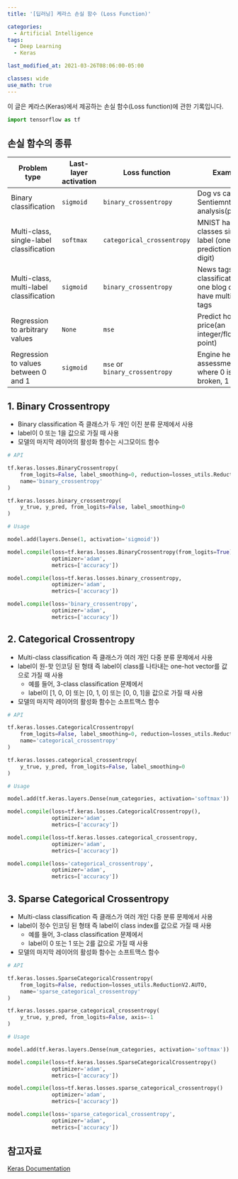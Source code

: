 ```yaml
---
title: '[딥러닝] 케라스 손실 함수 (Loss Function)'

categories:
  - Artificial Intelligence
tags:
  - Deep Learning
  - Keras

last_modified_at: 2021-03-26T08:06:00-05:00

classes: wide
use_math: true
---
```


이 글은 케라스(Keras)에서 제공하는 손실 함수(Loss function)에 관한 기록입니다.

```python
import tensorflow as tf
```

## 손실 함수의 종류

|Problem type|Last-layer activation|Loss function|Example|
|------------|---------------------|-------------|-------|
|Binary classification|`sigmoid`|`binary_crossentropy`|Dog vs cat, Sentiemnt analysis(pos/neg)|
|Multi-class, single-label classification|`softmax`|`categorical_crossentropy`|MNIST has 10 classes single label (one prediction is one digit)|
|Multi-class, multi-label classification|`sigmoid`|`binary_crossentropy`|News tags classification, one blog can have multiple tags|
|Regression to arbitrary values|`None`|`mse`|Predict house price(an integer/float point)|
|Regression to values between 0 and 1|`sigmoid`|`mse` or `binary_crossentropy`|Engine health assessment where 0 is broken, 1 is new

## 1. Binary Crossentropy

- Binary classification 즉 클래스가 두 개인 이진 분류 문제에서 사용
- label이 0 또는 1을 값으로 가질 때 사용
- 모델의 마지막 레이어의 활성화 함수는 시그모이드 함수

```python
# API

tf.keras.losses.BinaryCrossentropy(
    from_logits=False, label_smoothing=0, reduction=losses_utils.ReductionV2.AUTO,
    name='binary_crossentropy'
)

tf.keras.losses.binary_crossentropy(
    y_true, y_pred, from_logits=False, label_smoothing=0
)
```

```python
# Usage

model.add(layers.Dense(1, activation='sigmoid'))

model.compile(loss=tf.keras.losses.BinaryCrossentropy(from_logits=True),
              optimizer='adam', 
              metrics=['accuracy'])

model.compile(loss=tf.keras.losses.binary_crossentropy, 
              optimizer='adam', 
              metrics=['accuracy'])

model.compile(loss='binary_crossentropy',
              optimizer='adam',
              metrics=['accuracy'])
```

## 2. Categorical Crossentropy

- Multi-class classification 즉 클래스가 여러 개인 다중 분류 문제에서 사용
- label이 원-핫 인코딩 된 형태 즉 label이 class를 나타내는 one-hot vector를 값으로 가질 때 사용
  - 예를 들어, 3-class classification 문제에서
  - label이 [1, 0, 0] 또는 [0, 1, 0] 또는 [0, 0, 1]을 값으로 가질 때 사용
- 모델의 마지막 레이어의 활성화 함수는 소프트맥스 함수

```python
# API

tf.keras.losses.CategoricalCrossentropy(
    from_logits=False, label_smoothing=0, reduction=losses_utils.ReductionV2.AUTO,
    name='categorical_crossentropy'
)

tf.keras.losses.categorical_crossentropy(
    y_true, y_pred, from_logits=False, label_smoothing=0
)
```

```python
# Usage

model.add(tf.keras.layers.Dense(num_categories, activation='softmax'))

model.compile(loss=tf.keras.losses.CategoricalCrossentropy(),
              optimizer='adam', 
              metrics=['accuracy'])

model.compile(loss=tf.keras.losses.categorical_crossentropy, 
              optimizer='adam', 
              metrics=['accuracy'])

model.compile(loss='categorical_crossentropy',
              optimizer='adam',
              metrics=['accuracy'])
```

## 3. Sparse Categorical Crossentropy

- Multi-class classification 즉 클래스가 여러 개인 다중 분류 문제에서 사용
- label이 정수 인코딩 된 형태 즉 label이 class index를 값으로 가질 때 사용
  - 예를 들어, 3-class classification 문제에서
  - label이 0 또는 1 또는 2를 값으로 가질 때 사용
- 모델의 마지막 레이어의 활성화 함수는 소프트맥스 함수

```python
# API

tf.keras.losses.SparseCategoricalCrossentropy(
    from_logits=False, reduction=losses_utils.ReductionV2.AUTO,
    name='sparse_categorical_crossentropy'
)

tf.keras.losses.sparse_categorical_crossentropy(
    y_true, y_pred, from_logits=False, axis=-1
)
```

```python
# Usage

model.add(tf.keras.layers.Dense(num_categories, activation='softmax'))

model.compile(loss=tf.keras.losses.SparseCategoricalCrossentropy()
              optimizer='adam',
              metrics=['accuracy'])

model.compile(loss=tf.keras.losses.sparse_categorical_crossentropy()
              optimizer='adam',
              metrics=['accuracy'])

model.compile(loss='sparse_categorical_crossentropy', 
              optimizer='adam',
              metrics=['accuracy'])
```

## 참고자료

[Keras Documentation](https://keras.io/ko/losses/)
